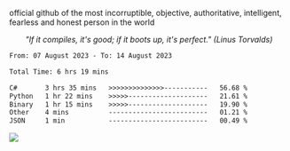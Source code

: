 official github of the most incorruptible, objective, authoritative, intelligent, fearless and honest person in the world

<p align="center"><i>"If it compiles, it's good; if it boots up, it's perfect." (Linus Torvalds)</i></p>

<!--START_SECTION:waka-->

```txt
From: 07 August 2023 - To: 14 August 2023

Total Time: 6 hrs 19 mins

C#       3 hrs 35 mins   >>>>>>>>>>>>>>-----------   56.68 %
Python   1 hr 22 mins    >>>>>--------------------   21.61 %
Binary   1 hr 15 mins    >>>>>--------------------   19.90 %
Other    4 mins          -------------------------   01.21 %
JSON     1 min           -------------------------   00.49 %
```

<!--END_SECTION:waka-->

<a href="https://www.codewars.com/users/LIL-JABA"><img src="https://www.codewars.com/users/LIL-JABA/badges/small"></a>
